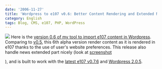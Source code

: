 ```yaml
---
date: '2006-11-27'
title: 'Wordpress to e107 v0.6: Better Content Rendering and Extended News support'
category: English
tags: Blog, CMS, e107, PHP, WordPress
---
```


![]({attach}e107-to-wordpres-061.png) Here is the [version 0.6 of my tool to import e107 content in Wordpress](https://wordpress.org/extend/plugins/e107-importer/). Comparing to [v0.5]({filename}/2006/wordpress-to-e107-v05-static-pages-import-added.md), this 6th alpha version render content as it is rendered in e107 thanks to the use of user's website preferences. This release also handle news extended part nicely (look at [screenshot]({attach}e107-to-wordpres-06.png)

), and is built to work with the [latest e107 v0.7.6](https://e107.org/news.php?item.799.1) and [Wordpress 2.0.5](https://wordpress.org/development/2006/10/205-ronan/).
